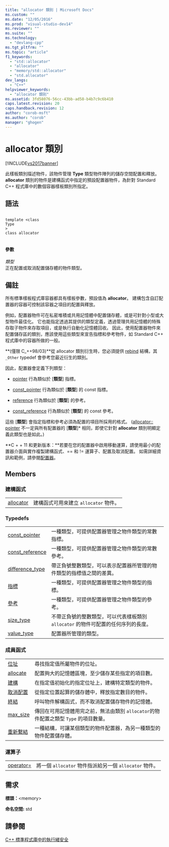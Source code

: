 ```yaml
---
title: "allocator 類別 | Microsoft Docs"
ms.custom: ""
ms.date: "12/05/2016"
ms.prod: "visual-studio-dev14"
ms.reviewer: ""
ms.suite: ""
ms.technology: 
  - "devlang-cpp"
ms.tgt_pltfrm: ""
ms.topic: "article"
f1_keywords: 
  - "std::allocator"
  - "allocator"
  - "memory/std::allocator"
  - "std.allocator"
dev_langs: 
  - "C++"
helpviewer_keywords: 
  - "allocator 類別"
ms.assetid: 3fd58076-56cc-43bb-ad58-b4b7c9c6b410
caps.latest.revision: 20
caps.handback.revision: 12
author: "corob-msft"
ms.author: "corob"
manager: "ghogen"
---
```

# allocator 類別
[!INCLUDE[vs2017banner](../assembler/inline/includes/vs2017banner.md)]

此樣板類別描述物件，該物件管理 **Type** 類型物件陣列的儲存空間配置和釋放。**allocator** 類別的物件是建構函式中指定的預設配置器物件，為針對 Standard C\+\+ 程式庫中的數個容器樣板類別所指定。  
  
## 語法  
  
```  
  
template <class   
Type  
>  
class allocator  
  
```  
  
#### 參數  
 *類型*  
 正在配置或取消配置儲存體的物件類型。  
  
## 備註  
 所有標準樣板程式庫容器都具有樣板參數，預設值為 **allocator**。 建構包含自訂配置器的容器可控制該容器之項目的配置與釋放。  
  
 例如，配置器物件可在私密堆積或共用記憶體中配置儲存體，或是可針對小型或大型物件最佳化。 它也能指定透過其提供的類型定義，透過管理共用記憶體的特殊存取子物件來存取項目，或是執行自動化記憶體回收。 因此，使用配置器物件來配置儲存區的類別，應該使用這些類型來宣告指標和參考物件，如 Standard C\+\+ 程式庫中的容器所做的一般。  
  
 **\(僅限 C\_\+\+98\/03\)**從 allocator 類別衍生時，您必須提供 [rebind](../Topic/allocator::rebind.md) 結構，其 `_Other` typedef 會參考您最近衍生的類別。  
  
 因此，配置器會定義下列類型：  
  
-   [pointer](../Topic/allocator::pointer.md) 行為類似於 \[**類型**\] 指標。  
  
-   [const\_pointer](../Topic/allocator::const_pointer.md) 行為類似於 \[**類型**\] 的 const 指標。  
  
-   [reference](../Topic/allocator::reference.md) 行為類似於 \[**類型**\] 的參考。  
  
-   [const\_reference](../Topic/allocator::const_reference.md) 行為類似於 \[**類型**\] 的 const 參考。  
  
 這些 \[**類型**\] 會指定指標和參考必須為配置的項目所採用的格式。 \([allocator:: pointer](../Topic/allocator::pointer.md) 不一定與所有配置器的 \[**類型**\]\* 相同，即使它針對 **allocator** 類別明顯定義此類型也是如此。\)  
  
 **C \+ \+ 11 和更新版本：**若要在您的配置器中啟用移動運算，請使用最小的配置器介面與實作複製建構函式、\=\= 和 \!\= 運算子、配置及取消配置。 如需詳細資訊和範例，請參閱[配置器](../standard-library/allocators.md)。  
  
## Members  
  
### 建構函式  
  
|||  
|-|-|  
|[allocator](../Topic/allocator::allocator.md)|建構函式可用來建立 `allocator` 物件。|  
  
### Typedefs  
  
|||  
|-|-|  
|[const\_pointer](../Topic/allocator::const_pointer.md)|一種類型，可提供配置器管理之物件類型的常數指標。|  
|[const\_reference](../Topic/allocator::const_reference.md)|一種類型，可提供配置器管理之物件類型的常數參考。|  
|[difference\_type](../Topic/allocator::difference_type.md)|帶正負號整數類型，可以表示配置器所管理的物件類型的指標值之間的差異。|  
|[指標](../Topic/allocator::pointer.md)|一種類型，可提供配置器管理之物件類型的指標。|  
|[參考](../Topic/allocator::reference.md)|一種類型，可提供配置器管理之物件類型的參考。|  
|[size\_type](../Topic/allocator::size_type.md)|不帶正負號的整數類型，可以代表樣板類別 `allocator` 的物件可配置的任何序列的長度。|  
|[value\_type](../Topic/allocator::value_type.md)|配置器所管理的類型。|  
  
### 成員函式  
  
|||  
|-|-|  
|[位址](../Topic/allocator::address.md)|尋找指定值所屬物件的位址。|  
|[allocate](../Topic/allocator::allocate.md)|配置夠大的記憶體區塊，至少儲存某些指定的項目數。|  
|[建構](../Topic/allocator::construct.md)|在指定值初始化的指定位址上，建構特定類型的物件。|  
|[取消配置](../Topic/allocator::deallocate.md)|從指定位置起算的儲存體中，釋放指定數目的物件。|  
|[終結](../Topic/allocator::destroy.md)|呼叫物件解構函式，而不取消配置儲存物件的記憶體。|  
|[max\_size](../Topic/allocator::max_size.md)|傳回在可用記憶體用完之前，無法由類別 `allocator`的物件配置之類型 `Type` 的項目數量。|  
|[重新繫結](../Topic/allocator::rebind.md)|一種結構，可讓某個類型的物件配置器，為另一種類型的物件配置儲存體。|  
  
### 運算子  
  
|||  
|-|-|  
|[operator\=](../Topic/allocator::operator=.md)|將一個 `allocator` 物件指派給另一個 `allocator` 物件。|  
  
## 需求  
 **標頭：**\<memory\>  
  
 **命名空間:** std  
  
## 請參閱  
 [C\+\+ 標準程式庫中的執行緒安全](../standard-library/thread-safety-in-the-cpp-standard-library.md)